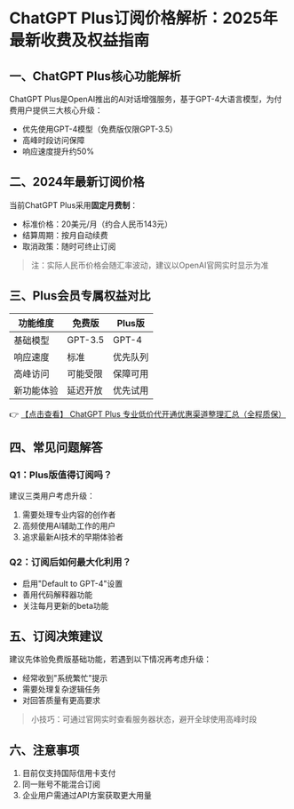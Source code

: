 # ChatGPT Plus订阅价格解析：2025年最新收费及权益指南

## 一、ChatGPT Plus核心功能解析
ChatGPT Plus是OpenAI推出的AI对话增强服务，基于GPT-4大语言模型，为付费用户提供三大核心升级：
- 优先使用GPT-4模型（免费版仅限GPT-3.5）
- 高峰时段访问保障
- 响应速度提升约50%

## 二、2024年最新订阅价格
当前ChatGPT Plus采用**固定月费制**：
- 标准价格：20美元/月（约合人民币143元）
- 结算周期：按月自动续费
- 取消政策：随时可终止订阅

> 注：实际人民币价格会随汇率波动，建议以OpenAI官网实时显示为准

## 三、Plus会员专属权益对比
| 功能维度 | 免费版 | Plus版 |
|---------|-------|-------|
| 基础模型 | GPT-3.5 | GPT-4 |
| 响应速度 | 标准 | 优先队列 |
| 高峰访问 | 可能受限 | 保障可用 |
| 新功能体验 | 延迟开放 | 优先试用 |

👉 [【点击查看】 ChatGPT Plus 专业低价代开通优惠渠道整理汇总（全程质保）](https://bit.ly/DaiKai)

## 四、常见问题解答

### Q1：Plus版值得订阅吗？
建议三类用户考虑升级：
1. 需要处理专业内容的创作者
2. 高频使用AI辅助工作的用户
3. 追求最新AI技术的早期体验者

### Q2：订阅后如何最大化利用？
- 启用"Default to GPT-4"设置
- 善用代码解释器功能
- 关注每月更新的beta功能

## 五、订阅决策建议
建议先体验免费版基础功能，若遇到以下情况再考虑升级：
- 经常收到"系统繁忙"提示
- 需要处理复杂逻辑任务
- 对回答质量有更高要求

> 小技巧：可通过官网实时查看服务器状态，避开全球使用高峰时段

## 六、注意事项
1. 目前仅支持国际信用卡支付
2. 同一账号不能混合订阅
3. 企业用户需通过API方案获取更大用量